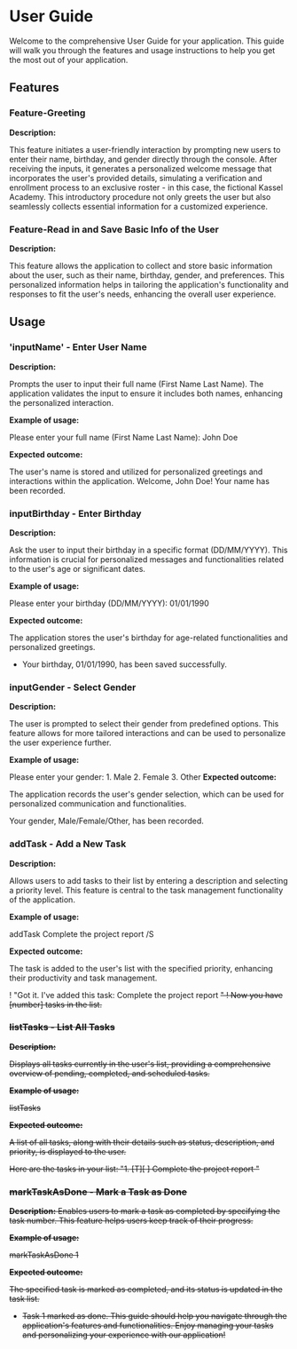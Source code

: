 # User Guide
Welcome to the comprehensive User Guide for your application. This guide will walk you through the features and usage instructions to help you get the most out of your application.

## Features
### Feature-Greeting

**Description:**

This feature initiates a user-friendly interaction by prompting new users to enter their name, birthday, and gender directly through the console. After receiving the inputs, it generates a personalized welcome message that incorporates the user's provided details, simulating a verification and enrollment process to an exclusive roster - in this case, the fictional Kassel Academy. This introductory procedure not only greets the user but also seamlessly collects essential information for a customized experience.

### Feature-Read in and Save Basic Info of the User

**Description:**

This feature allows the application to collect and store basic information about the user, such as their name, birthday, gender, and preferences. This personalized information helps in tailoring the application's functionality and responses to fit the user's needs, enhancing the overall user experience.

## Usage
### 'inputName' - Enter User Name

**Description:**

Prompts the user to input their full name (First Name Last Name). The application validates the input to ensure it includes both names, enhancing the personalized interaction.

**Example of usage:**

Please enter your full name (First Name Last Name): John Doe

**Expected outcome:**

  The user's name is stored and utilized for personalized greetings and interactions within the application.
Welcome, John Doe! Your name has been recorded.

### inputBirthday - Enter Birthday

**Description:**

Ask the user to input their birthday in a specific format (DD/MM/YYYY). This information is crucial for personalized messages and functionalities related to the user's age or significant dates.

**Example of usage:**

Please enter your birthday (DD/MM/YYYY): 01/01/1990

**Expected outcome:**

The application stores the user's birthday for age-related functionalities and personalized greetings.
+ Your birthday, 01/01/1990, has been saved successfully.

### inputGender - Select Gender

**Description:**

The user is prompted to select their gender from predefined options. This feature allows for more tailored interactions and can be used to personalize the user experience further.

**Example of usage:**

Please enter your gender: 1. Male 2. Female 3. Other
**Expected outcome:**

The application records the user's gender selection, which can be used for personalized communication and functionalities.

Your gender, Male/Female/Other, has been recorded.

### addTask - Add a New Task

**Description:**

Allows users to add tasks to their list by entering a description and selecting a priority level. This feature is central to the task management functionality of the application.

**Example of usage:**

addTask Complete the project report /S

**Expected outcome:**

The task is added to the user's list with the specified priority, enhancing their productivity and task management.

! "Got it. I've added this task: Complete the project report <S>"
! Now you have [number] tasks in the list.

### listTasks - List All Tasks
**Description:**

Displays all tasks currently in the user's list, providing a comprehensive overview of pending, completed, and scheduled tasks.

**Example of usage:**

listTasks

**Expected outcome:**

A list of all tasks, along with their details such as status, description, and priority, is displayed to the user.

Here are the tasks in your list:
"1. [T][ ] Complete the project report <S>"

### markTaskAsDone - Mark a Task as Done

**Description:**
Enables users to mark a task as completed by specifying the task number. This feature helps users keep track of their progress.

**Example of usage:**

markTaskAsDone 1

**Expected outcome:**

The specified task is marked as completed, and its status is updated in the task list.

- Task 1 marked as done.
This guide should help you navigate through the application's features and functionalities. Enjoy managing your tasks and personalizing your experience with our application!
